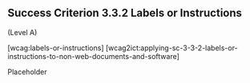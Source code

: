 ## Success Criterion 3.3.2 Labels or Instructions

(Level A)

[wcag:labels-or-instructions]
[wcag2ict:applying-sc-3-3-2-labels-or-instructions-to-non-web-documents-and-software]

Placeholder
